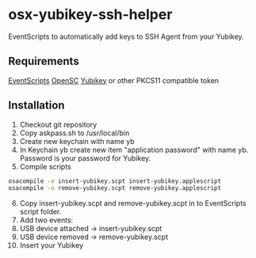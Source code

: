 # osx-yubikey-ssh-helper
EventScripts to automatically add keys to SSH Agent from your Yubikey.

## Requirements
[EventScripts](http://www.mousedown.net/mouseware/index.html)
[OpenSC](https://github.com/OpenSC/OpenSC)
[Yubikey](https://www.yubico.com/products/yubikey-hardware/yubikey4/) or other PKCS11 compatible token

## Installation

1. Checkout git repository
2. Copy askpass.sh to /usr/local/bin
3. Create new keychain with name yb
4. In Keychain yb create new item "application password" with name yb. Password is your password for Yubikey.
5. Compile scripts 
```bash
osacompile -o insert-yubikey.scpt insert-yubikey.applescript
osacompile -o remove-yubikey.scpt remove-yubikey.applescript
```
6. Copy insert-yubikey.scpt and remove-yubikey.scpt in to EventScripts script folder.
7. Add two events:
  1. USB device attached -> insert-yubikey.scpt
  2. USB device removed -> remove-yubikey.scpt
8. Insert your Yubikey

